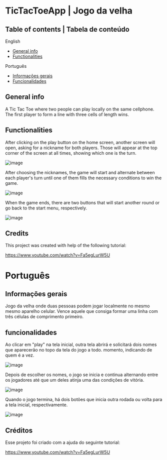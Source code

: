 # TicTacToeApp | Jogo da velha

## Table of contents | Tabela de conteúdo

English
* [General info](#general-info)
* [Functionalities](#functionalities)

Português
* [Informações gerais](#informações-gerais)
* [Funcionalidades](#funcionalidades)

## General info

A Tic Tac Toe where two people can play locally on the same cellphone. The first player to form a line with three cells
of length wins.

## Functionalities

After clicking on the play button on the home screen, another screen will open, asking for a nickname for both players. Those will
appear at the top corner of the screen at all times, showing which one is the turn.

![image](https://user-images.githubusercontent.com/56042071/184371329-8d7bab84-c841-4ce7-b52e-14c97f71341c.png)

After choosing the nicknames, the game will start and alternate between each player's turn until one of them fills the necessary
conditions to win the game.

![image](https://user-images.githubusercontent.com/56042071/184371713-910a183c-12d9-4cf8-b656-c5d732632bfc.png)

When the game ends, there are two buttons that will start another round or go back to the start menu, respectively.

![image](https://user-images.githubusercontent.com/56042071/184371558-e06a8d22-d040-40f8-8938-fdea9f4748f2.png)

## Credits

This project was created with help of the following tutorial:

https://www.youtube.com/watch?v=Fa5egLurW5U

# Português

## Informações gerais

Jogo da velha onde duas pessoas podem jogar localmente no mesmo mesmo aparelho celular. Vence aquele que consiga formar 
uma linha com três células de comprimento primeiro.

## funcionalidades

Ao clicar em "play" na tela inicial, outra tela abrirá e solicitará dois nomes que aparecerão no topo da tela do jogo a todo.
momento, indicando de quem é a vez.

![image](https://user-images.githubusercontent.com/56042071/184371329-8d7bab84-c841-4ce7-b52e-14c97f71341c.png)

Depois de escolher os nomes, o jogo se inicia e continua alternando entre os jogadores até que um deles atinja uma das
condições de vitória.

![image](https://user-images.githubusercontent.com/56042071/184371713-910a183c-12d9-4cf8-b656-c5d732632bfc.png)

Quando o jogo termina, há dois botões que inicia outra rodada ou volta para a tela inicial, respectivamente.

![image](https://user-images.githubusercontent.com/56042071/184371558-e06a8d22-d040-40f8-8938-fdea9f4748f2.png)

## Créditos

Esse projeto foi criado com a ajuda do seguinte tutorial:

https://www.youtube.com/watch?v=Fa5egLurW5U

